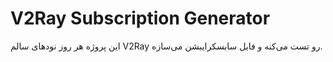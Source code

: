 # V2Ray Subscription Generator

این پروژه هر روز نودهای سالم V2Ray رو تست می‌کنه و فایل سابسکرایبشن می‌سازه.
